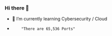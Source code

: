 ### Hi there 👋

- 🌱 I’m currently learning Cybersecurity / Cloud
-         "There are 65,536 Ports"


